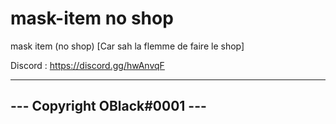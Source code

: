 # mask-item no shop

mask item (no shop) [Car sah la flemme de faire le shop]


Discord : https://discord.gg/hwAnvqF

---------------------------------
--- Copyright OBlack#0001 ---
---------------------------------

